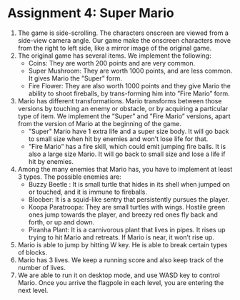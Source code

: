 # Assignment 4:  Super Mario

1. The game is side-scrolling. The characters onscreen are viewed from a side-view camera angle. Our game make the onscreen characters move from the right to left side, like a mirror image of the original game. 
 2. The original game has several items. We implement the following: 
    - Coins: They are worth 200 points and are very common. 
    - Super Mushroom: They are worth 1000 points, and are less common. It gives Mario the ”Super” form.   
    - Fire Flower: They are also worth 1000 points and they give Mario the ability to shoot fireballs, by trans-forming him into ”Fire Mario” form. 
 3. Mario has different transformations. Mario transforms between those versions by touching an enemy or obstacle, or by acquiring a particular type of item. We implement the ”Super” and ”Fire Mario” versions, apart from the version of Mario at the beginning of the game.  
    -  ”Super" Mario have 1 extra life and a super size body.  It will go back to small size when hit by enemies and won't lose life for that.  
    - ”Fire Mario” has a fire skill, which could emit jumping fire balls.  It is also a large size Mario.  It will go back to small size and lose a life if hit by enemies.
 4. Among the many enemies that Mario has, you have to implement at least 3 types. The possible enemies are: 
    - Buzzy Beetle : It is small turtle that hides in its shell when jumped on or touched, and it is immune to fireballs. 
    -  Bloober: It is a squid-like sentry that persistently pursues the player. 
    - Koopa Paratroopa: They are small turtles with wings. Hostile green ones jump towards the player, and breezy red ones fly back and forth, or up and down. 
    -  Piranha Plant: It is a carnivorous plant that lives in pipes. It rises up trying to hit Mario and retreats. If Mario is near, it won’t rise up.  
 5. Mario is able to jump by hitting W key. He is able to break certain types of blocks. 
 6. Mario has 3 lives. We keep a running score and also keep track of the number of lives. 
 7. We are able to run it on desktop mode, and use WASD key to control Mario.   Once you arrive the flagpole in each level, you are entering the next level. 